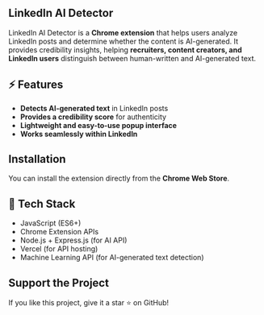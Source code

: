 ## LinkedIn AI Detector 
LinkedIn AI Detector is a **Chrome extension** that helps users analyze LinkedIn posts and determine whether the content is AI-generated. It provides credibility insights, helping **recruiters, content creators, and LinkedIn users** distinguish between human-written and AI-generated text.

## ⚡ Features  
- **Detects AI-generated text** in LinkedIn posts  
- **Provides a credibility score** for authenticity  
- **Lightweight and easy-to-use popup interface**  
- **Works seamlessly within LinkedIn**  

## Installation  
You can install the extension directly from the **Chrome Web Store**.  


## 🔧 Tech Stack
- JavaScript (ES6+)
- Chrome Extension APIs
- Node.js + Express.js (for AI API)
- Vercel (for API hosting)
- Machine Learning API (for AI-generated text detection)

## Support the Project
If you like this project, give it a star ⭐ on GitHub!
